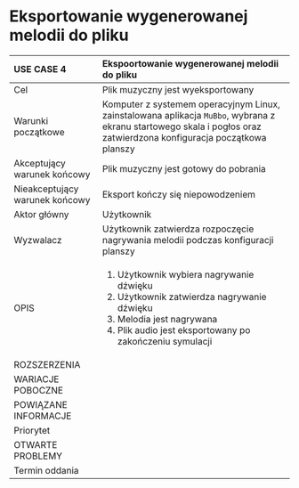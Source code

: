 # Eksportowanie wygenerowanej melodii do pliku

<table>
  <thead>
    <tr>
      <th style="text-align:left">USE CASE 4</th>
      <th style="text-align:left">Ekspoortowanie wygenerowanej melodii do pliku</th>
    </tr>
  </thead>
  <tbody>
    <tr>
      <td style="text-align:left">Cel</td>
      <td style="text-align:left">Plik muzyczny jest wyeksportowany</td>
    </tr>
    <tr>
      <td style="text-align:left">Warunki początkowe</td>
      <td style="text-align:left">Komputer z systemem operacyjnym Linux, zainstalowana aplikacja <code>MuBbo</code>, wybrana z ekranu startowego skala i pogłos oraz zatwierdzona konfiguracja początkowa planszy</td>
    </tr>
    <tr>
      <td style="text-align:left">Akceptujący warunek końcowy</td>
      <td style="text-align:left">Plik muzyczny jest gotowy do pobrania</td>
    </tr>
    <tr>
      <td style="text-align:left">Nieakceptujący warunek końcowy</td>
      <td style="text-align:left">Eksport kończy się niepowodzeniem</td>
    </tr>
    <tr>
      <td style="text-align:left">Aktor główny</td>
      <td style="text-align:left">Użytkownik</td>
    </tr>
    <tr>
      <td style="text-align:left">Wyzwalacz</td>
      <td style="text-align:left">Użytkownik zatwierdza rozpoczęcie nagrywania melodii podczas konfiguracji planszy</td>
    </tr>
    <tr>
      <td style="text-align:left">OPIS</td>
      <td style="text-align:left">
        <ol>
          <li>Użytkownik wybiera nagrywanie dźwięku</li>
          <li>Użytkownik zatwierdza nagrywanie dźwięku</li>
          <li>Melodia jest nagrywana</li>
          <li>Plik audio jest eksportowany po zakończeniu symulacji</li>
        </ol>
      </td>
    </tr>
    <tr>
      <td style="text-align:left">ROZSZERZENIA</td>
      <td style="text-align:left"></td>
    </tr>
    <tr>
      <td style="text-align:left">WARIACJE POBOCZNE</td>
      <td style="text-align:left"></td>
    </tr>
    <tr>
      <td style="text-align:left">POWIĄZANE INFORMACJE</td>
      <td style="text-align:left"></td>
    </tr>
    <tr>
      <td style="text-align:left">Priorytet</td>
      <td style="text-align:left"></td>
    </tr>
    <tr>
      <td style="text-align:left">OTWARTE PROBLEMY</td>
      <td style="text-align:left"></td>
    </tr>
    <tr>
      <td style="text-align:left">Termin oddania</td>
      <td style="text-align:left"></td>
    </tr>
  </tbody>
</table>

